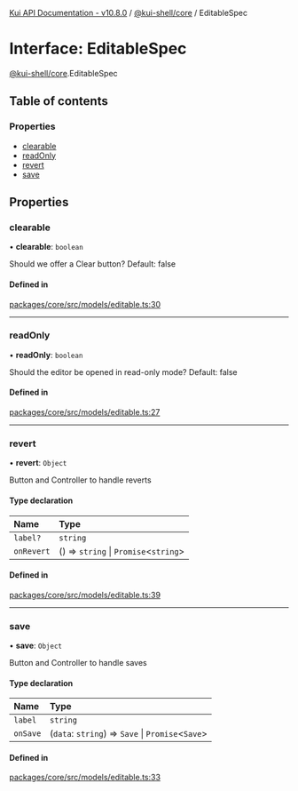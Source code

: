 [Kui API Documentation - v10.8.0](../README.md) / [@kui-shell/core](../modules/kui_shell_core.md) / EditableSpec

# Interface: EditableSpec

[@kui-shell/core](../modules/kui_shell_core.md).EditableSpec

## Table of contents

### Properties

- [clearable](kui_shell_core.EditableSpec.md#clearable)
- [readOnly](kui_shell_core.EditableSpec.md#readonly)
- [revert](kui_shell_core.EditableSpec.md#revert)
- [save](kui_shell_core.EditableSpec.md#save)

## Properties

### clearable

• **clearable**: `boolean`

Should we offer a Clear button? Default: false

#### Defined in

[packages/core/src/models/editable.ts:30](https://github.com/mra-ruiz/kui/blob/76908b178/packages/core/src/models/editable.ts#L30)

---

### readOnly

• **readOnly**: `boolean`

Should the editor be opened in read-only mode? Default: false

#### Defined in

[packages/core/src/models/editable.ts:27](https://github.com/mra-ruiz/kui/blob/76908b178/packages/core/src/models/editable.ts#L27)

---

### revert

• **revert**: `Object`

Button and Controller to handle reverts

#### Type declaration

| Name       | Type                                   |
| :--------- | :------------------------------------- |
| `label?`   | `string`                               |
| `onRevert` | () => `string` \| `Promise`<`string`\> |

#### Defined in

[packages/core/src/models/editable.ts:39](https://github.com/mra-ruiz/kui/blob/76908b178/packages/core/src/models/editable.ts#L39)

---

### save

• **save**: `Object`

Button and Controller to handle saves

#### Type declaration

| Name     | Type                                               |
| :------- | :------------------------------------------------- |
| `label`  | `string`                                           |
| `onSave` | (`data`: `string`) => `Save` \| `Promise`<`Save`\> |

#### Defined in

[packages/core/src/models/editable.ts:33](https://github.com/mra-ruiz/kui/blob/76908b178/packages/core/src/models/editable.ts#L33)

